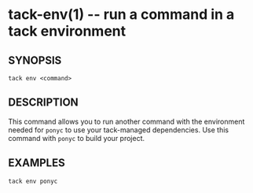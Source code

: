 tack-env(1) -- run a command in a tack environment
======================================================

## SYNOPSIS

    tack env <command>

## DESCRIPTION

This command allows you to run another command with the environment
needed for `ponyc` to use your tack-managed dependencies. Use
this command with `ponyc` to build your project.

## EXAMPLES

    tack env ponyc
